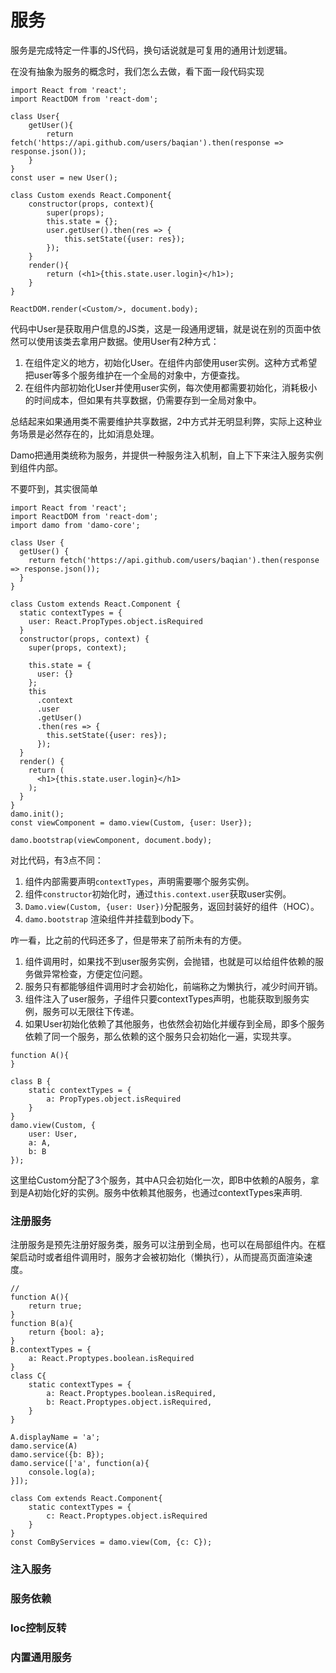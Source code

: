# 服务

服务是完成特定一件事的JS代码，换句话说就是可复用的通用计划逻辑。

在没有抽象为服务的概念时，我们怎么去做，看下面一段代码实现

```
import React from 'react';
import ReactDOM from 'react-dom';

class User{
    getUser(){
        return fetch('https://api.github.com/users/baqian').then(response => response.json());
    }
}
const user = new User();

class Custom exends React.Component{
    constructor(props, context){
        super(props);
        this.state = {};
        user.getUser().then(res => {
            this.setState({user: res});
        });
    }
    render(){
        return (<h1>{this.state.user.login}</h1>);
    }
}

ReactDOM.render(<Custom/>, document.body);
```

代码中User是获取用户信息的JS类，这是一段通用逻辑，就是说在别的页面中依然可以使用该类去拿用户数据。使用User有2种方式：

1. 在组件定义的地方，初始化User。在组件内部使用user实例。这种方式希望把user等多个服务维护在一个全局的对象中，方便查找。
2. 在组件内部初始化User并使用user实例，每次使用都需要初始化，消耗极小的时间成本，但如果有共享数据，仍需要存到一全局对象中。

总结起来如果通用类不需要维护共享数据，2中方式并无明显利弊，实际上这种业务场景是必然存在的，比如消息处理。

Damo把通用类统称为服务，并提供一种服务注入机制，自上下下来注入服务实例到组件内部。

不要吓到，其实很简单

```
import React from 'react';
import ReactDOM from 'react-dom';
import damo from 'damo-core';

class User {
  getUser() {
    return fetch('https://api.github.com/users/baqian').then(response => response.json());
  }
}

class Custom extends React.Component {
  static contextTypes = {
    user: React.PropTypes.object.isRequired
  }
  constructor(props, context) {
    super(props, context);

    this.state = {
      user: {}
    };
    this
      .context
      .user
      .getUser()
      .then(res => {
        this.setState({user: res});
      });
  }
  render() {
    return (
      <h1>{this.state.user.login}</h1>
    );
  }
}
damo.init();
const viewComponent = damo.view(Custom, {user: User});

damo.bootstrap(viewComponent, document.body);
```

对比代码，有3点不同：

1. 组件内部需要声明`contextTypes`，声明需要哪个服务实例。
2. 组件`constructor`初始化时，通过`this.context.user`获取user实例。
3. `Damo.view(Custom, {user: User})`分配服务，返回封装好的组件（HOC）。
4. `damo.bootstrap` 渲染组件并挂载到body下。

咋一看，比之前的代码还多了，但是带来了前所未有的方便。

1. 组件调用时，如果找不到user服务实例，会抛错，也就是可以给组件依赖的服务做异常检查，方便定位问题。
2. 服务只有都能够组件调用时才会初始化，前端称之为懒执行，减少时间开销。
3. 组件注入了user服务，子组件只要contextTypes声明，也能获取到服务实例，服务可以无限往下传递。
4. 如果User初始化依赖了其他服务，也依然会初始化并缓存到全局，即多个服务依赖了同一个服务，那么依赖的这个服务只会初始化一遍，实现共享。

```
function A(){
}

class B {
    static contextTypes = {
        a: PropTypes.object.isRequired
    }
}
damo.view(Custom, {
    user: User,
    a: A,
    b: B
});
```

这里给Custom分配了3个服务，其中A只会初始化一次，即B中依赖的A服务，拿到是A初始化好的实例。服务中依赖其他服务，也通过contextTypes来声明.

### 注册服务

注册服务是预先注册好服务类，服务可以注册到全局，也可以在局部组件内。在框架启动时或者组件调用时，服务才会被初始化（懒执行），从而提高页面渲染速度。

```
// 
function A(){
    return true;
}
function B(a){
    return {bool: a};
}
B.contextTypes = {
    a: React.Proptypes.boolean.isRequired
}
class C{
    static contextTypes = {
        a: React.Proptypes.boolean.isRequired,
        b: React.Proptypes.object.isRequired,
    }
}

A.displayName = 'a';
damo.service(A)
damo.service({b: B});
damo.service(['a', function(a){
    console.log(a);
}]);

class Com extends React.Component{
    static contextTypes = {
        c: React.Proptypes.object.isRequired
    }
}
const ComByServices = damo.view(Com, {c: C});
```

### 注入服务

### 服务依赖

### Ioc控制反转

### 内置通用服务




